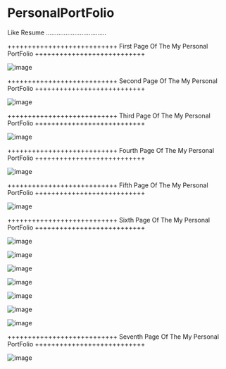 # PersonalPortFolio
Like  Resume ..................................

+++++++++++++++++++++++++++   First Page Of The My Personal PortFolio +++++++++++++++++++++++++++

![image](https://user-images.githubusercontent.com/62325742/230891687-bb0f7840-f9b0-4b53-b2a8-b5fd0ca6063c.png)



+++++++++++++++++++++++++++   Second  Page Of The My Personal PortFolio +++++++++++++++++++++++++++


![image](https://user-images.githubusercontent.com/62325742/230891954-94f1d276-8ab0-443c-a26e-2ecd40766eba.png)


+++++++++++++++++++++++++++   Third Page Of The My Personal PortFolio +++++++++++++++++++++++++++

![image](https://user-images.githubusercontent.com/62325742/230892061-5c191c05-b422-4a01-ab0e-ae7ea22b06d4.png)


+++++++++++++++++++++++++++   Fourth Page Of The My Personal PortFolio +++++++++++++++++++++++++++

![image](https://user-images.githubusercontent.com/62325742/230892147-f54e0e7e-e59f-437b-a6bb-065de0da0ac8.png)

+++++++++++++++++++++++++++   Fifth Page Of The My Personal PortFolio +++++++++++++++++++++++++++


![image](https://user-images.githubusercontent.com/62325742/230892243-ce977ce5-7138-4161-9b94-3fbe184f7ffe.png)

+++++++++++++++++++++++++++   Sixth  Page Of The My Personal PortFolio +++++++++++++++++++++++++++

![image](https://user-images.githubusercontent.com/62325742/230892344-67eef0ee-7084-4616-b02f-4e59592742c5.png)


![image](https://user-images.githubusercontent.com/62325742/230892425-4595a3c4-d788-490b-bc9e-314e975e19d7.png)


![image](https://user-images.githubusercontent.com/62325742/230892380-f13dde7c-947b-4d82-b1d5-276aa85bdb80.png)


![image](https://user-images.githubusercontent.com/62325742/230892469-d4fc4fe7-abb5-47f2-8f60-04f3ac19cfe0.png)


![image](https://user-images.githubusercontent.com/62325742/230892481-e03c43c7-e62d-4bf5-a319-ccba453abc56.png)


![image](https://user-images.githubusercontent.com/62325742/230892499-26f9eac0-aba0-4eb3-9445-dc1d8db8b85e.png)


![image](https://user-images.githubusercontent.com/62325742/230892517-cca27be8-a685-4613-8776-4d9e4d6126b6.png)


+++++++++++++++++++++++++++   Seventh Page Of The My Personal PortFolio +++++++++++++++++++++++++++

![image](https://user-images.githubusercontent.com/62325742/230892582-faa2e461-e933-4f8e-b851-58b81fe98131.png)


